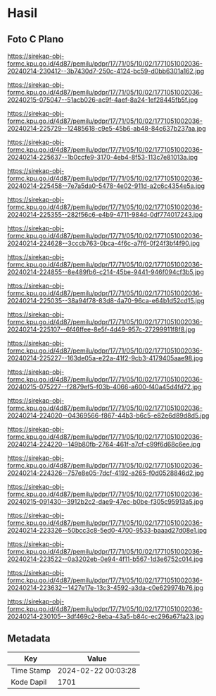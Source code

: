 # Hasil

## Foto C Plano

https://sirekap-obj-formc.kpu.go.id/4d87/pemilu/pdpr/17/71/05/10/02/1771051002036-20240214-230412--3b7430d7-250c-4124-bc59-d0bb6301a162.jpg

https://sirekap-obj-formc.kpu.go.id/4d87/pemilu/pdpr/17/71/05/10/02/1771051002036-20240215-075047--51acb026-ac9f-4aef-8a24-1ef28445fb5f.jpg

https://sirekap-obj-formc.kpu.go.id/4d87/pemilu/pdpr/17/71/05/10/02/1771051002036-20240214-225729--12485618-c9e5-45b6-ab48-84c637b237aa.jpg

https://sirekap-obj-formc.kpu.go.id/4d87/pemilu/pdpr/17/71/05/10/02/1771051002036-20240214-225637--1b0ccfe9-3170-4eb4-8f53-113c7e81013a.jpg

https://sirekap-obj-formc.kpu.go.id/4d87/pemilu/pdpr/17/71/05/10/02/1771051002036-20240214-225458--7e7a5da0-5478-4e02-911d-a2c6c4354e5a.jpg

https://sirekap-obj-formc.kpu.go.id/4d87/pemilu/pdpr/17/71/05/10/02/1771051002036-20240214-225355--282f56c6-e4b9-4711-984d-0df774017243.jpg

https://sirekap-obj-formc.kpu.go.id/4d87/pemilu/pdpr/17/71/05/10/02/1771051002036-20240214-224628--3cccb763-0bca-4f6c-a7f6-0f24f3bf4f90.jpg

https://sirekap-obj-formc.kpu.go.id/4d87/pemilu/pdpr/17/71/05/10/02/1771051002036-20240214-224855--8e489fb6-c214-45be-9441-946f094cf3b5.jpg

https://sirekap-obj-formc.kpu.go.id/4d87/pemilu/pdpr/17/71/05/10/02/1771051002036-20240214-225035--38a94f78-83d8-4a70-96ca-e64b1d52cd15.jpg

https://sirekap-obj-formc.kpu.go.id/4d87/pemilu/pdpr/17/71/05/10/02/1771051002036-20240214-225107--6f46ffee-8e5f-4d49-957c-27299911f8f8.jpg

https://sirekap-obj-formc.kpu.go.id/4d87/pemilu/pdpr/17/71/05/10/02/1771051002036-20240214-225227--163de05a-e22a-41f2-9cb3-4179405aae98.jpg

https://sirekap-obj-formc.kpu.go.id/4d87/pemilu/pdpr/17/71/05/10/02/1771051002036-20240215-075227--f2879ef5-f03b-4066-a600-f40a45d4fd72.jpg

https://sirekap-obj-formc.kpu.go.id/4d87/pemilu/pdpr/17/71/05/10/02/1771051002036-20240214-224020--04369566-f867-44b3-b6c5-e82e6d89d8d5.jpg

https://sirekap-obj-formc.kpu.go.id/4d87/pemilu/pdpr/17/71/05/10/02/1771051002036-20240214-224220--149b80fb-2764-461f-a7cf-c99f6d68c6ee.jpg

https://sirekap-obj-formc.kpu.go.id/4d87/pemilu/pdpr/17/71/05/10/02/1771051002036-20240214-224326--757e8e05-7dcf-4192-a265-f0d0528846d2.jpg

https://sirekap-obj-formc.kpu.go.id/4d87/pemilu/pdpr/17/71/05/10/02/1771051002036-20240215-091430--3912b2c2-dae9-47ec-b0be-f305c95913a5.jpg

https://sirekap-obj-formc.kpu.go.id/4d87/pemilu/pdpr/17/71/05/10/02/1771051002036-20240214-223326--50bcc3c8-5ed0-4700-9533-baaad27d08e1.jpg

https://sirekap-obj-formc.kpu.go.id/4d87/pemilu/pdpr/17/71/05/10/02/1771051002036-20240214-223522--0a3202eb-0e94-4f11-b567-1d3e6752c014.jpg

https://sirekap-obj-formc.kpu.go.id/4d87/pemilu/pdpr/17/71/05/10/02/1771051002036-20240214-223632--1427e17e-13c3-4592-a3da-c0e629974b76.jpg

https://sirekap-obj-formc.kpu.go.id/4d87/pemilu/pdpr/17/71/05/10/02/1771051002036-20240214-230105--3df469c2-8eba-43a5-b84c-ec296a67fa23.jpg


## Metadata

| Key        | Value               |
| ---------- | ------------------- |
| Time Stamp | 2024-02-22 00:03:28 |
| Kode Dapil | 1701                |




